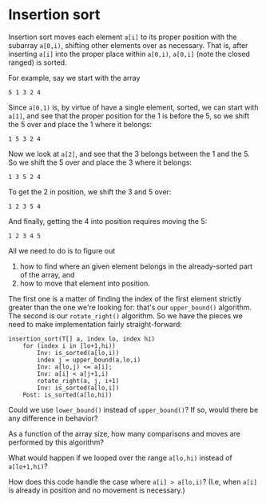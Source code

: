 # Insertion sort

Insertion sort moves each element `a[i]`
to its proper position
with the subarray `a[0,i)`,
shifting other elements over
as necessary.
That is, after inserting `a[i]`
into the proper place within `a[0,i)`,
`a[0,i]` (note the closed ranged) is sorted.

For example, say we start with the array
```
5 1 3 2 4
```
Since `a[0,1)` is,
by virtue of have a single element,
sorted, we can start with `a[1]`,
and see that the proper position
for the 1 is before the 5,
so we shift the 5 over
and place the 1 where it belongs:
```
1 5 3 2 4
```
Now we look at `a[2]`,
and see that the 3 belongs between
the 1 and the 5. So we shift the
5 over and place the 3 where it belongs:
```
1 3 5 2 4
```
To get the 2 in position,
we shift the 3 and 5 over:
```
1 2 3 5 4
```
And finally, getting the 4 into
position requires moving the 5:
```
1 2 3 4 5
```
All we need to do is to figure out
1. how to find where an given
element belongs in the already-sorted
part of the array, and
2. how to move that element into position.

The first one is a matter of finding
the index of the first element
strictly greater than the one we're
looking for:
that's our `upper_bound()` algorithm.
The second is our `rotate_right()` algorithm.
So we have the pieces we need
to make implementation fairly straight-forward:
```
insertion_sort(T[] a, index lo, index hi)
	for (index i in [lo+1,hi))
		Inv: is_sorted(a[lo,i))
		index j = upper_bound(a,lo,i)
		Inv: a[lo,j) <= a[i];
		Inv: a[i] < a[j+1,i)
		rotate_right(a, j, i+1)
		Inv: is_sorted(a[lo,i])
	Post: is_sorted(a[lo,hi))
```



Could we use `lower_bound()`
instead of `upper_bound()`?
If so, would there be any difference
in behavior?

As a function of the array size,
how many comparisons and moves
are performed by this algorithm?

What would happen if we looped
over the range `a[lo,hi)`
instead of `a[lo+1,hi)`?

How does this code handle the case where
`a[i] > a[lo,i)`?  (I.e, when `a[i]`
is already in position and no movement
is necessary.)

